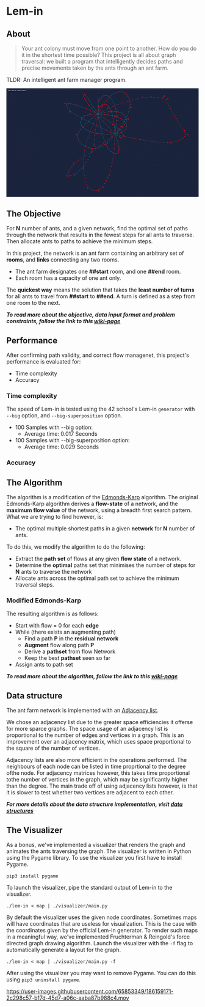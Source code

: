 # Lem-in
## About
>Your ant colony must move from one point to another. How do you do it in the shortest time possible? This project is all about graph traversal: we built a program that intelligently decides paths and precise movements taken by the ants through an ant farm.

TLDR: An intelligent ant farm manager program.

![lem-in Visualization](https://github.com/Caruychen/image_media/blob/main/lem-in/My_Movie_AdobeExpress.gif)

## The Objective
For **N** number of ants, and a given network, find the optimal set of paths through the network that results in the fewest steps for all ants to traverse. Then allocate ants to paths to achieve the minimum steps.

In this project, the network is an ant farm containing an arbitrary set of **rooms**, and **links** connecting any two rooms.
* The ant farm designates one **##start** room, and one **##end** room.
* Each room has a capacity of one ant only.

The **quickest way** means the solution that takes the **least number of turns** for all ants to travel from **##start** to **##end**. A turn is defined as a step from one room to the next.

_**To read more about the objective, data input format and problem constraints, follow the link to this [wiki-page](../../wiki/Objective)**_

## Performance

After confirming path validity, and correct flow managenet, this project's performance is evaluated for:
* Time complexity
* Accuracy

### Time complexity
The speed of Lem-in is tested using the 42 school's Lem-in `generator` with `--big` option, and `--big-superposition` option.
* 100 Samples with --big option:
  * Average time: 0.017 Seconds
* 100 Samples with --big-superposition option:
  * Average time: 0.029 Seconds

### Accuracy

## The Algorithm
The algorithm is a modification of the [Edmonds-Karp](https://en.wikipedia.org/wiki/Edmonds–Karp_algorithm) algorithm. The original Edmonds-Karp algorithm derives a **flow-state** of a network, and the **maximum flow value** of the network, using a breadth first search pattern. What we are trying to find however, is:
* The optimal multiple shortest paths in a given **network** for **N** number of ants.

To do this, we modify the algorithm to do the following:
* Extract the **path set** of flows at any given **flow state** of a network.
* Determine the **optimal** paths set that minimises the number of steps for **N** ants to traverse the network
* Allocate ants across the optimal path set to achieve the minimum traversal steps.

### Modified Edmonds-Karp
The resulting algorithm is as follows:

* Start with flow = 0 for each **edge**
* While (there exists an augmenting path)
    * Find a path **P** in the **residual network**
    * **Augment** flow along path **P**
	* Derive a **pathset** from flow Network
    * Keep the best **pathset** seen so far
* Assign ants to path set

_**To read more about the algorithm, follow the link to this [wiki-page](https://github.com/Caruychen/42Hive-Lem_in/wiki/Algorithm)**_

## Data structure
The ant farm network is implemented with an [Adjacency list](https://en.wikipedia.org/wiki/Adjacency_list).

We chose an adjacency list due to the greater space efficiencies it offerse for more sparce graphs. The space usage of an adjacency list is proportional to the number of edges and vertices in a graph. This is an improvement over an adjacency matrix, which uses space proportional to the square of the number of vertices.

Adjacency lists are also more efficient in the operations performed. The neighbours of each node can be listed in time proprtional to the degree ofthe node. For adjacency matrices however, this takes time proportional tothe number of vertices in the graph, which may be significantly higher than the degree.  The main trade off of using adjacency lists however, is that it is slower to test whether two vertices are adjacent to each other.

_**For more details about the data structure implementation, visit [data structures](https://github.com/Caruychen/42Hive-Lem_in/wiki/Algorithm#data-structure)**_
## The Visualizer
As a bonus, we've implemented a visualizer that renders the graph and animates the ants traversing the graph. The visualizer is written in Python using the Pygame library. To use the visualizer you first have to install Pygame.
```
pip3 install pygame
```
To launch the visualizer, pipe the standard output of Lem-in to the visualizer.
```
./lem-in < map | ./visualizer/main.py
```
By default the visualizer uses the given node coordinates. Sometimes maps will have coordinates that are useless for visualization. This is the case with the coordinates given by the official Lem-in generator. To render such maps in a meaningful way, we've implemented Fruchterman & Reingold's force directed graph drawing algorithm. Launch the visualizer with the `-f` flag to automatically generate a layout for the graph.
```
./lem-in < map | ./visualizer/main.py -f
```
After using the visualizer you may want to remove Pygame. You can do this using `pip3 uninstall pygame`.

https://user-images.githubusercontent.com/65853349/186159171-2c298c57-b17d-45d7-a06c-aaba87b988c4.mov
